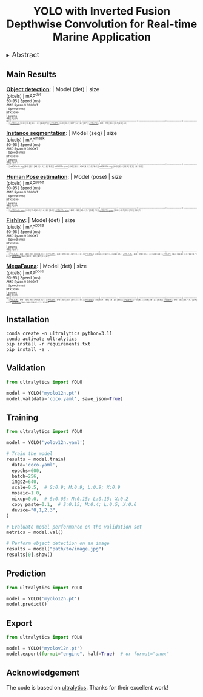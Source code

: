 

<div align="center">
<h1>YOLO with Inverted Fusion Depthwise Convolution for Real-time Marine Application</h1>
</div>

<details>
  <summary>
  <font size="+1">Abstract</font>
  </summary>
Efficient deep learning models are crucial for real-time computer vision on resource-constrained devices. This paper proposes the Inverted Fusion Depthwise Convolution (IFDWConv) module, integrating inverted bottleneck designs with structural re-parameterization for enhanced feature extraction and computational efficiency. Incorporated into YOLOv8, YOLOv11, and YOLOv12 within the Ultralytics framework, IFDWConv improves mean Average Precision (mAP) by over 1% on the COCO dataset across object detection, pose estimation, and instance segmentation. On marine datasets (FishInv and MegaFauna), our models achieve mAPs of 62% and 83%, surpassing baselines. Despite challenges with small objects and class confusion, IFDWConv offers a robust solution for efficient, high-performance vision tasks, particularly in underwater environments.
</details>


## Main Results

[**Object detection**](https://docs.ultralytics.com/tasks/detect/):
| Model (det)                                                                              | size<br><sup>(pixels) | mAP<sup>det<br>50-95 | Speed  (ms) <br><sup>AMD Ryzen 9 3900XT<br> | Speed  (ms) <br><sup>RTX 3090<br> | params<br><sup>(M) | FLOPs<br><sup>(G) |
| :------------------------------------------------------------------------------------| :--------------------: | :-------------------: | :---------------------: | :--------------------------------: | :-----------------: | :-----------------: |
| [mYOLOv8n](https://github.com/thanhhvnqb/ultralytics-myolo-c2mb/releases/download/v1.0/myolov8n.pt) | 640                   | 39.8                 | 30.8                           | 4.9                           | 2.6                | 7.1              |
| [mYOLO11n](https://github.com/thanhhvnqb/ultralytics-myolo-c2mb/releases/download/v1.0/myolo11n.pt) | 640                   | 40.2                 | 30.7                              | 5.2                           | 2.7                | 6.7              |
| [mYOLO12n](https://github.com/thanhhvnqb/ultralytics-myolo-c2mb/releases/download/v1.0/myolo12n.pt) | 640                   | 41.0                 | 39.0                              | 8.7                           | 2.5                | 6.3              |

[**Instance segmentation**](https://docs.ultralytics.com/tasks/segment/):
| Model (seg)                                                                              | size<br><sup>(pixels) | mAP<sup>mask<br>50-95 | Speed  (ms) <br><sup>AMD Ryzen 9 3900XT<br> | Speed  (ms) <br><sup>RTX 3090<br> | params<br><sup>(M) | FLOPs<br><sup>(G) |
| :------------------------------------------------------------------------------------| :--------------------: | :-------------------: | :---------------------: | :--------------------------------: | :-----------------: | :-----------------: |
| [mYOLOv8n-seg](https://github.com/thanhhvnqb/ultralytics-myolo-c2mb/releases/download/v1.0/myolov8n-seg.pt) | 640                   | 32.1                 | 46.5                           | 6.4                           | 2.9                | 11.0              |
| [mYOLO11n-pose](https://github.com/thanhhvnqb/ultralytics-myolo-c2mb/releases/download/v1.0/myolo11n-seg.pt) | 640                   | 32.5                 | 47.4                              | 8.2                           | 3.0                | 10.6              |
| [mYOLO12n-seg](https://github.com/thanhhvnqb/ultralytics-myolo-c2mb/releases/download/v1.0/myolo12n-seg.pt) | 640                   | 33.0                 | 55.7                              | 13.2                           | 2.8                | 10.2              |

[**Human Pose estimation**](https://docs.ultralytics.com/tasks/pose/):
| Model (pose)                                                                              | size<br><sup>(pixels) | mAP<sup>pose<br>50-95 | Speed  (ms) <br><sup>AMD Ryzen 9 3900XT<br> | Speed  (ms) <br><sup>RTX 3090<br> | params<br><sup>(M) | FLOPs<br><sup>(G) |
| :------------------------------------------------------------------------------------| :--------------------: | :-------------------: | :---------------------: | :--------------------------------: | :-----------------: | :-----------------: |
| [mYOLOv8n-pose](https://github.com/thanhhvnqb/ultralytics-myolo-c2mb/releases/download/v1.0/myolov8n-pose.pt) | 640                   | 51.4                 | 43.0                           | 5.4                           | 2.9                | 8.0              |
| [mYOLO11n-pose](https://github.com/thanhhvnqb/ultralytics-myolo-c2mb/releases/download/v1.0/myolo11n-pose.pt) | 640                   | 49.9                 | 43.0                              | 5.7                           | 3.0                | 7.6              |
| [mYOLO12n-pose](https://github.com/thanhhvnqb/ultralytics-myolo-c2mb/releases/download/v1.0/myolo12n-pose.pt) | 640                   | 48.7                 | 51.9                              | 10.1                           | 2.8                | 7.2              |

[**FishInv**](https://github.com/Orange-OpenSource/marine-detect):
| Model (det)                                                                              | size<br><sup>(pixels) | mAP<sup>pose<br>50-95 | Speed  (ms) <br><sup>AMD Ryzen 9 3900XT<br> | Speed  (ms) <br><sup>RTX 3090<br> | params<br><sup>(M) | FLOPs<br><sup>(G) |
| :------------------------------------------------------------------------------------| :--------------------: | :-------------------: | :---------------------: | :--------------------------------: | :-----------------: | :-----------------: |
| [YOLOv8n](https://github.com/thanhhvnqb/ultralytics-myolo-c2mb/releases/download/v1.0/yolov8n-FishInv.pt) | 640                   | 60.1                 | 25.3                           | 4.8                           | 3.0                | 8.1              |
| [YOLO11n](https://github.com/thanhhvnqb/ultralytics-myolo-c2mb/releases/download/v1.0/yolo11n-FishInv.pt) | 640                   | 61.7                 | 32.5                           | 6.1                           | 2.6                | 6.5               |
| [YOLO12n](https://github.com/thanhhvnqb/ultralytics-myolo-c2mb/releases/download/v1.0/yolo12n-FishInv.pt) | 640                   | 61.9                 | 38.1                           | 8.8                           | 2.6                | 6.5               |
| [mYOLOv8n](https://github.com/thanhhvnqb/ultralytics-myolo-c2mb/releases/download/v1.0/myolov8n-FishInv.pt) | 640                   | 61.9                 | 30.8                           | 4.9                           | 2.6                | 6.9              |
| [mYOLO11n](https://github.com/thanhhvnqb/ultralytics-myolo-c2mb/releases/download/v1.0/myolo11n-FishInv.pt) | 640                   | 62.8                 | 30.7                              | 5.2                           | 2.7                | 6.5              |
| [mYOLO12n](https://github.com/thanhhvnqb/ultralytics-myolo-c2mb/releases/download/v1.0/myolo12n-FishInv.pt) | 640                   | 62.2                 | 39.0                              | 8.7                           | 2.5                | 6.1              |

[**MegaFauna**](https://github.com/Orange-OpenSource/marine-detect):
| Model (det)                                                                              | size<br><sup>(pixels) | mAP<sup>pose<br>50-95 | Speed  (ms) <br><sup>AMD Ryzen 9 3900XT<br> | Speed  (ms) <br><sup>RTX 3090<br> | params<br><sup>(M) | FLOPs<br><sup>(G) |
| :------------------------------------------------------------------------------------| :--------------------: | :-------------------: | :---------------------: | :--------------------------------: | :-----------------: | :-----------------: |
| [YOLOv8n](https://github.com/thanhhvnqb/ultralytics-myolo-c2mb/releases/download/v1.0/yolov8n-MegaFauna.pt) | 640                   | 83.1                 | 25.3                           | 4.8                           | 3.0                | 8.1              |
| [YOLO11n](https://github.com/thanhhvnqb/ultralytics-myolo-c2mb/releases/download/v1.0/yolo11n-MegaFauna.pt) | 640                   | 83.1                 | 32.5                           | 6.1                           | 2.6                | 6.5               |
| [YOLO12n](https://github.com/thanhhvnqb/ultralytics-myolo-c2mb/releases/download/v1.0/yolo12n-MegaFauna.pt) | 640                   | 83.4                 | 38.1                           | 8.8                           | 2.6                | 6.5               |
| [mYOLOv8n](https://github.com/thanhhvnqb/ultralytics-myolo-c2mb/releases/download/v1.0/myolov8n-MegaFauna.pt) | 640                   | 83.5                 | 30.8                           | 4.9                           | 2.6                | 6.9              |
| [mYOLO11n](https://github.com/thanhhvnqb/ultralytics-myolo-c2mb/releases/download/v1.0/myolo11n-MegaFauna.pt) | 640                   | 83.7                 | 30.7                              | 5.2                           | 2.7                | 6.5              |
| [mYOLO12n](https://github.com/thanhhvnqb/ultralytics-myolo-c2mb/releases/download/v1.0/myolo12n-MegaFauna.pt) | 640                   | 84.1                 | 39.0                              | 8.7                           | 2.5                | 6.1              |
</details>

## Installation
```
conda create -n ultralytics python=3.11
conda activate ultralytics
pip install -r requirements.txt
pip install -e .
```

## Validation

```python
from ultralytics import YOLO

model = YOLO('myolo12n.pt')
model.val(data='coco.yaml', save_json=True)
```

## Training 
```python
from ultralytics import YOLO

model = YOLO('yolov12n.yaml')

# Train the model
results = model.train(
  data='coco.yaml',
  epochs=600, 
  batch=256, 
  imgsz=640,
  scale=0.5,  # S:0.9; M:0.9; L:0.9; X:0.9
  mosaic=1.0,
  mixup=0.0,  # S:0.05; M:0.15; L:0.15; X:0.2
  copy_paste=0.1,  # S:0.15; M:0.4; L:0.5; X:0.6
  device="0,1,2,3",
)

# Evaluate model performance on the validation set
metrics = model.val()

# Perform object detection on an image
results = model("path/to/image.jpg")
results[0].show()

```

## Prediction
```python
from ultralytics import YOLO

model = YOLO('myolo12n.pt')
model.predict()
```

## Export
```python
from ultralytics import YOLO

model = YOLO('myolov12n.pt')
model.export(format="engine", half=True)  # or format="onnx"
```

## Acknowledgement

The code is based on [ultralytics](https://github.com/ultralytics/ultralytics). Thanks for their excellent work!

<!-- ## Citation

```BibTeX
@article{tian2025yolov12,
  title={YOLOv12: Attention-Centric Real-Time Object Detectors},
  author={Tian, Yunjie and Ye, Qixiang and Doermann, David},
  journal={arXiv preprint arXiv:2502.12524},
  year={2025}
}
``` -->
